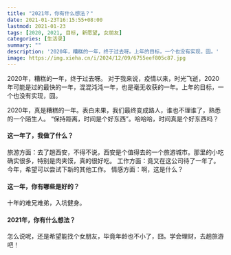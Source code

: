 ```yaml
---
title: "2021年，你有什么想法？"
date: 2021-01-23T16:15:55+08:00
lastmod: 2021-01-23
tags: [2020, 2021, 目标, 新愿望, 女朋友]
categories: [生活录]
summary: ""
description: '2020年，糟糕的一年，终于过去呀。上年的目标，一个也没有实现，囧。'
image: https://img.xieha.cn/i/2024/12/09/6755eef805c87.jpg
---
```



2020年，糟糕的一年，终于过去呀。
对于我来说，疫情以来，时光飞逝，2020年可能是过的最快的一年，混混沌沌一年，也是毫无收获的一年。上年的目标，一个也没有实现，囧。

2020年，真是糟糕的一年。表白未果，我们最终变成路人，谁也不理谁了，熟悉的一个陌生人。
“保持距离，时间是个好东西”。哈哈哈，时间真是个好东西吗？
#### 这一年了，我做了什么？
旅游方面：去了趟西安，不得不说，西安是个值得去的一个旅游城市。那里的小吃确实很多，特别是肉夹馍，真的很好吃。
工作方面：竟又在这公司待了一年了。今年，希望可以尝试下新的其他工作。
情感方面：啊，这是什么？
#### 这一年，你有哪些是好的？
十年的难兄难弟，入坑健身。
#### 2021年，你有什么想法？
怎么说呢，还是希望能找个女朋友，毕竟年龄也不小了，囧。学会理财，去趟旅游吧！


